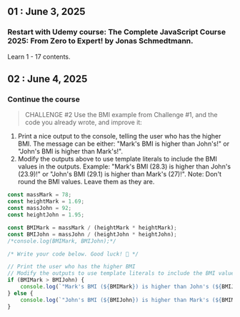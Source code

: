 ## 01 : June 3, 2025
### Restart with Udemy course: The Complete JavaScript Course 2025: From Zero to Expert! by Jonas Schmedtmann.
Learn 1 - 17 contents.

## 02 : June 4, 2025
### Continue the course
> CHALLENGE #2
Use the BMI example from Challenge #1, and the code you already wrote, and improve it:
1. Print a nice output to the console, telling the user who has the higher BMI. The message can be either:
"Mark's BMI is higher than John's!" or "John's BMI is higher than Mark's!".
2. Modify the outputs above to use template literals to include the BMI values in the outputs.
Example: "Mark's BMI (28.3) is higher than John's (23.9)!" or "John's BMI (29.1) is higher than Mark's (27)!".
Note: Don't round the BMI values. Leave them as they are.

```javascript
const massMark = 78;
const heightMark = 1.69;
const massJohn = 92;
const heightJohn = 1.95;

const BMIMark = massMark / (heightMark * heightMark);
const BMIJohn = massJohn / (heightJohn * heightJohn);
/*console.log(BMIMark, BMIJohn);*/

/* Write your code below. Good luck! 🙂 */

// Print the user who has the higher BMI
// Modify the outputs to use template literals to include the BMI values in the outputs
if (BMIMark > BMIJohn) {
    console.log(`"Mark's BMI (${BMIMark}) is higher than John's (${BMIJohn})!" `)
} else {
    console.log(`"John's BMI (${BMIJohn}) is higher than Mark's (${BMIMark})! `)
}
```

